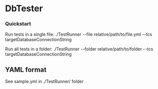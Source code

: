 # DbTester

### Quickstart

Run tests in a single file:
  ./TestRunner  --file relative/path/to/file.yml --tcs targetDatabaseConnectionString

Run all tests in a folder:
  ./TestRunner --folder relative/path/to/folder --tcs targetDatabaseConnectionString
  
## YAML format
See sample.yml in ./TestRunner/ folder
